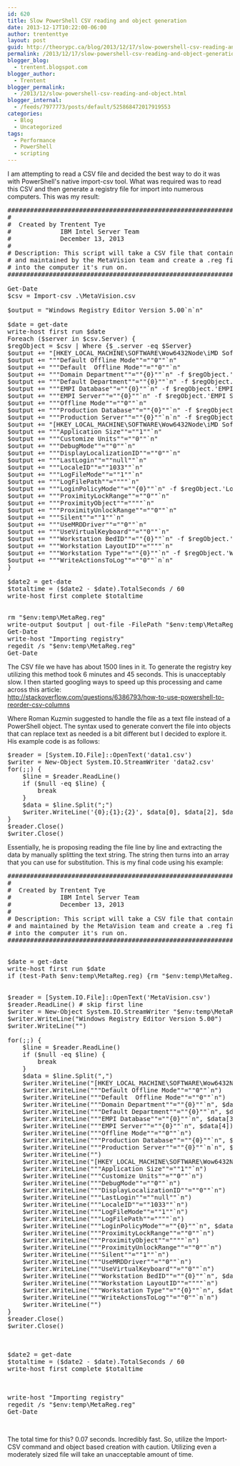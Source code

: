 ```yaml
---
id: 620
title: Slow PowerShell CSV reading and object generation
date: 2013-12-17T10:22:00-06:00
author: trententtye
layout: post
guid: http://theorypc.ca/blog/2013/12/17/slow-powershell-csv-reading-and-object-generation/
permalink: /2013/12/17/slow-powershell-csv-reading-and-object-generation/
blogger_blog:
  - trentent.blogspot.com
blogger_author:
  - Trentent
blogger_permalink:
  - /2013/12/slow-powershell-csv-reading-and-object.html
blogger_internal:
  - /feeds/7977773/posts/default/525868472017919553
categories:
  - Blog
  - Uncategorized
tags:
  - Performance
  - PowerShell
  - scripting
---
```

I am attempting to read a CSV file and decided the best way to do it was with PowerShell's native import-csv tool. What was required was to read this CSV and then generate a registry file for import into numerous computers. This was my result:

<pre class="lang:ps decode:true ">########################################################################################
#
#  Created by Trentent Tye
#             IBM Intel Server Team
#             December 13, 2013
#
# Description: This script will take a CSV file that contains values that are flexible
# and maintained by the MetaVision team and create a .reg file and import that file
# into the computer it's run on.
#########################################################################################

Get-Date
$csv = Import-csv .\MetaVision.csv

$output = "Windows Registry Editor Version 5.00`n`n"

$date = get-date
write-host first run $date
Foreach ($server in $csv.Server) { 
$regObject = $csv | Where {$_.server -eq $Server}
$output += "[HKEY_LOCAL_MACHINE\SOFTWARE\Wow6432Node\iMD Soft\Citrix Clients\$server\Database Connect]`n"
$output += """Default Offline Mode""=""0""`n"
$output += """Default  Offline Mode""=""0""`n"
$output += """Domain Department""=""{0}""`n" -f $regObject.'Domain Department'
$output += """Default Department""=""{0}""`n" -f $regObject.'Default Department'
$output += """EMPI Database""=""{0}""`n" -f $regObject.'EMPI Database'
$output += """EMPI Server""=""{0}""`n" -f $regObject.'EMPI Server'
$output += """Offline Mode""=""0""`n"
$output += """Production Database""=""{0}""`n" -f $regObject.'Production Database'
$output += """Production Server""=""{0}""`n`n" -f $regObject.'Production Server'
$output += "[HKEY_LOCAL_MACHINE\SOFTWARE\Wow6432Node\iMD Soft\Citrix Clients\$server\Settings]`n"
$output += """Application Size""=""1""`n"
$output += """Customize Units""=""0""`n"
$output += """DebugMode""=""0""`n"
$output += """DisplayLocalizationID""=""0""`n"
$output += """LastLogin""=""null""`n"
$output += """LocaleID""=""1033""`n"
$output += """LogFileMode""=""1""`n"
$output += """LogFilePath""=""""`n"
$output += """LoginPolicyMode""=""{0}""`n" -f $regObject.'LoginPolicyMode'
$output += """ProximityLockRange""=""0""`n"
$output += """ProximityObject""=""""`n"
$output += """ProximityUnlockRange""=""0""`n"
$output += """Silent""=""1""`n"
$output += """UseMRDDriver""=""0""`n"
$output += """UseVirtualKeyboard""=""0""`n"
$output += """Workstation BedID""=""{0}""`n" -f $regObject.'Workstation BedID'
$output += """Workstation LayoutID""=""""`n"
$output += """Workstation Type""=""{0}""`n" -f $regObject.'Workstation Type'
$output += """WriteActionsToLog""=""0""`n`n"
}

$date2 = get-date
$totaltime = ($date2 - $date).TotalSeconds / 60
write-host first complete $totaltime


rm "$env:temp\MetaReg.reg"
write-output $output | out-file -FilePath "$env:temp\MetaReg.reg"
Get-Date
write-host "Importing registry"
regedit /s "$env:temp\MetaReg.reg"
Get-Date</pre>

The CSV file we have has about 1500 lines in it. To generate the registry key utilizing this method took 6 minutes and 45 seconds. This is unacceptably slow. I then started googling ways to speed up this processing and came across this article:  
<http://stackoverflow.com/questions/6386793/how-to-use-powershell-to-reorder-csv-columns>

Where Roman Kuzmin suggested to handle the file as a text file instead of a PowerShell object. The syntax used to generate convert the file into objects that can replace text as needed is a bit different but I decided to explore it. His example code is as follows:

<pre class="lang:ps decode:true ">$reader = [System.IO.File]::OpenText('data1.csv')
$writer = New-Object System.IO.StreamWriter 'data2.csv'
for(;;) {
    $line = $reader.ReadLine()
    if ($null -eq $line) {
        break
    }
    $data = $line.Split(";")
    $writer.WriteLine('{0};{1};{2}', $data[0], $data[2], $data[1])
}
$reader.Close()
$writer.Close()
</pre>

Essentially, he is proposing reading the file line by line and extracting the data by manually splitting the text string. The string then turns into an array that you can use for substitution. This is my final code using his example:

<pre class="lang:ps decode:true ">########################################################################################
#
#  Created by Trentent Tye
#             IBM Intel Server Team
#             December 13, 2013
#
# Description: This script will take a CSV file that contains values that are flexible
# and maintained by the MetaVision team and create a .reg file and import that file
# into the computer it's run on.
#########################################################################################


$date = get-date
write-host first run $date
if (test-Path $env:temp\MetaReg.reg) {rm "$env:temp\MetaReg.reg"}


$reader = [System.IO.File]::OpenText('MetaVision.csv')
$reader.ReadLine() # skip first line
$writer = New-Object System.IO.StreamWriter "$env:temp\MetaReg.reg"
$writer.WriteLine("Windows Registry Editor Version 5.00")
$writer.WriteLine("")

for(;;) {
    $line = $reader.ReadLine()
    if ($null -eq $line) {
        break
    }
    $data = $line.Split(",")
    $writer.WriteLine("[HKEY_LOCAL_MACHINE\SOFTWARE\Wow6432Node\iMD Soft\Citrix Clients\{0}\Database Connect]`n", $data[0])
    $writer.WriteLine("""Default Offline Mode""=""0""`n")
    $writer.WriteLine("""Default  Offline Mode""=""0""`n")
    $writer.WriteLine("""Domain Department""=""{0}""`n", $data[2])
    $writer.WriteLine("""Default Department""=""{0}""`n", $data[1])
    $writer.WriteLine("""EMPI Database""=""{0}""`n", $data[3])
    $writer.WriteLine("""EMPI Server""=""{0}""`n", $data[4])
    $writer.WriteLine("""Offline Mode""=""0""`n")
    $writer.WriteLine("""Production Database""=""{0}""`n", $data[5])
    $writer.WriteLine("""Production Server""=""{0}""`n`n", $data[6])
    $writer.WriteLine("")
    $writer.WriteLine("[HKEY_LOCAL_MACHINE\SOFTWARE\Wow6432Node\iMD Soft\Citrix Clients\{0}\Settings]`n", $data[0])
    $writer.WriteLine("""Application Size""=""1""`n")
    $writer.WriteLine("""Customize Units""=""0""`n")
    $writer.WriteLine("""DebugMode""=""0""`n")
    $writer.WriteLine("""DisplayLocalizationID""=""0""`n")
    $writer.WriteLine("""LastLogin""=""null""`n")
    $writer.WriteLine("""LocaleID""=""1033""`n")
    $writer.WriteLine("""LogFileMode""=""1""`n")
    $writer.WriteLine("""LogFilePath""=""""`n")
    $writer.WriteLine("""LoginPolicyMode""=""{0}""`n", $data[8])
    $writer.WriteLine("""ProximityLockRange""=""0""`n")
    $writer.WriteLine("""ProximityObject""=""""`n")
    $writer.WriteLine("""ProximityUnlockRange""=""0""`n")
    $writer.WriteLine("""Silent""=""1""`n")
    $writer.WriteLine("""UseMRDDriver""=""0""`n")
    $writer.WriteLine("""UseVirtualKeyboard""=""0""`n")
    $writer.WriteLine("""Workstation BedID""=""{0}""`n", $data[9])
    $writer.WriteLine("""Workstation LayoutID""=""""`n")
    $writer.WriteLine("""Workstation Type""=""{0}""`n", $data[10])
    $writer.WriteLine("""WriteActionsToLog""=""0""`n`n")
    $writer.WriteLine("")
}
$reader.Close()
$writer.Close()



$date2 = get-date
$totaltime = ($date2 - $date).TotalSeconds / 60
write-host first complete $totaltime



write-host "Importing registry"
regedit /s "$env:temp\MetaReg.reg"
Get-Date
</pre>

&nbsp;

The total time for this? 0.07 seconds. Incredibly fast. So, utilize the Import-CSV command and object based creation with caution. Utilizing even a moderately sized file will take an unacceptable amount of time.

<!-- AddThis Advanced Settings generic via filter on the_content -->

<!-- AddThis Share Buttons generic via filter on the_content -->